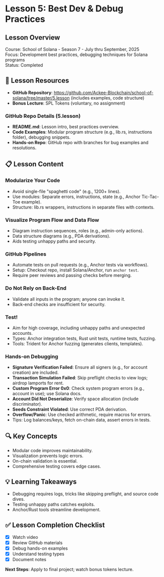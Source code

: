 # Lesson 5: Best Dev & Debug Practices

## Lesson Overview
Course: School of Solana - Season 7 - July thru September, 2025  
Focus: Development best practices, debugging techniques for Solana programs  
Status: Completed

## 🎯 Lesson Resources
- **GitHub Repository**: https://github.com/Ackee-Blockchain/school-of-solana/tree/master/5.lesson (includes examples, code structure)
- **Bonus Lecture**: SPL Tokens (voluntary, no assignment)

### **GitHub Repo Details (5.lesson)**
- **README.md**: Lesson intro, best practices overview.
- **Code Examples**: Modular program structure (e.g., lib.rs, instructions folder), debugging snippets.
- **Hands-on Repo**: GitHub repo with branches for bug examples and resolutions.

## 📋 Lesson Content

### **Modularize Your Code**
- Avoid single-file "spaghetti code" (e.g., 1200+ lines).
- Use modules: Separate errors, instructions, state (e.g., Anchor Tic-Tac-Toe example).
- Structure: lib.rs wrappers, instructions in separate files with contexts.

### **Visualize Program Flow and Data Flow**
- Diagram instruction sequences, roles (e.g., admin-only actions).
- Data structure diagrams (e.g., PDA derivations).
- Aids testing unhappy paths and security.

### **GitHub Pipelines**
- Automate tests on pull requests (e.g., Anchor tests via workflows).
- Setup: Checkout repo, install Solana/Anchor, run `anchor test`.
- Require peer reviews and passing checks before merging.

### **Do Not Rely on Back-End**
- Validate all inputs in the program; anyone can invoke it.
- Back-end checks are insufficient for security.

### **Test!**
- Aim for high coverage, including unhappy paths and unexpected accounts.
- Types: Anchor integration tests, Rust unit tests, runtime tests, fuzzing.
- Tools: Trident for Anchor fuzzing (generates clients, templates).

### **Hands-on Debugging**
- **Signature Verification Failed**: Ensure all signers (e.g., for account creation) are included.
- **Transaction Simulation Failed**: Skip preflight checks to view logs; airdrop lamports for rent.
- **Custom Program Error 0x0**: Check system program errors (e.g., account in use); use Solana docs.
- **Account Did Not Deserialize**: Verify space allocation (include discriminator).
- **Seeds Constraint Violated**: Use correct PDA derivation.
- **Overflow/Panic**: Use checked arithmetic, require macros for errors.
- Tips: Log balances/keys, fetch on-chain data, assert errors in tests.

## 🔍 Key Concepts
- Modular code improves maintainability.
- Visualization prevents logic errors.
- On-chain validation is essential.
- Comprehensive testing covers edge cases.

## 💡 Learning Takeaways
- Debugging requires logs, tricks like skipping preflight, and source code dives.
- Testing unhappy paths catches exploits.
- Anchor/Rust tools streamline development.

## ✅ Lesson Completion Checklist
- [x] Watch video
- [x] Review GitHub materials
- [x] Debug hands-on examples
- [x] Understand testing types
- [x] Document notes

**Next Steps**: Apply to final project; watch bonus tokens lecture.
